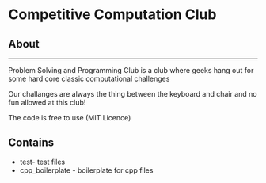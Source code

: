 
# Competitive Computation Club

## About

-------
Problem Solving and Programming Club is a club 
where geeks hang out for some hard core classic computational challenges

Our challanges are always the thing between the keyboard and chair and no fun allowed at this club!

The code is free to use (MIT Licence)

## Contains

 * test- test files
 * cpp_boilerplate - boilerplate for cpp files
